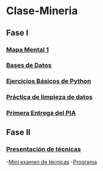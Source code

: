 # Clase-Mineria
## Fase I
### [Mapa Mental 1](MapaMental_1_1728777.pdf)
### [Bases de Datos](Ej1_BasesDatos_Equipo_2.pdf)
### [Ejercicios Básicos de Python](Ej_Python_1728777.ipynb)
### [Práctica de limpieza de datos](Ej_Limpieza_Equipo2.ipynb)
### [Primera Entrega del PIA](https://github.com/arelitolentino/Mineria-de-datos/blob/main/Avance1_PIA_Equipo2.ipynb)
## Fase II
### [Presentación de técnicas](https://github.com/LeslieSosa/Mineria-de-Datos-003/blob/main/Presentaci%C3%B3n_Patrones%20Secuenciales_2%20.pdf)
-[Mini examen de técnicas](https://github.com/arelitolentino/Mineria-de-datos/blob/main/Calificaci%C3%B3n_Patrones-secuenciales_Equipo2.pdf)
-[Programa]()
